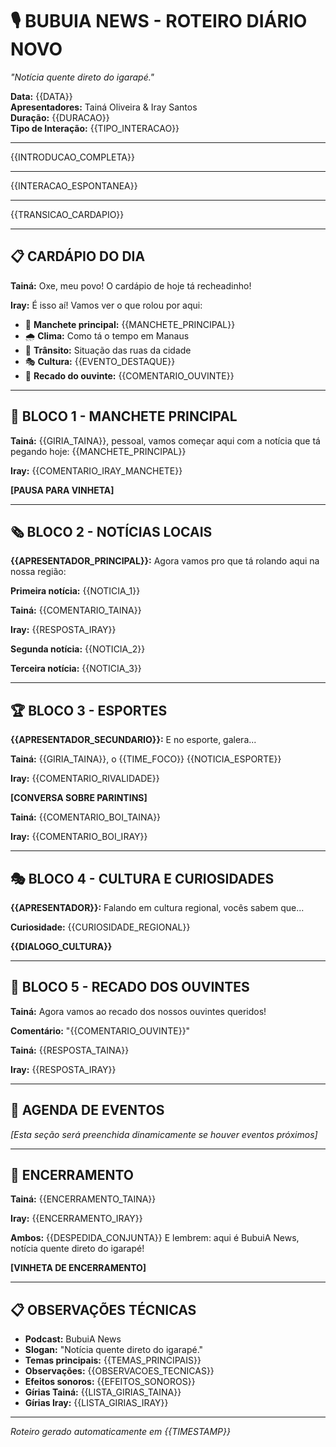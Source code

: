 # 🎙️ BUBUIA NEWS - ROTEIRO DIÁRIO NOVO

_"Notícia quente direto do igarapé."_

**Data:** {{DATA}}  
**Apresentadores:** Tainá Oliveira & Iray Santos  
**Duração:** {{DURACAO}}  
**Tipo de Interação:** {{TIPO_INTERACAO}}

---

{{INTRODUCAO_COMPLETA}}

---

{{INTERACAO_ESPONTANEA}}

---

{{TRANSICAO_CARDAPIO}}

---

## 📋 CARDÁPIO DO DIA

**Tainá:** Oxe, meu povo! O cardápio de hoje tá recheadinho!

**Iray:** É isso aí! Vamos ver o que rolou por aqui:

- 🔴 **Manchete principal:** {{MANCHETE_PRINCIPAL}}
- 🌧️ **Clima:** Como tá o tempo em Manaus
- 🚌 **Trânsito:** Situação das ruas da cidade
- 🎭 **Cultura:** {{EVENTO_DESTAQUE}}
- 💬 **Recado do ouvinte:** {{COMENTARIO_OUVINTE}}

---

## 📰 BLOCO 1 - MANCHETE PRINCIPAL

**Tainá:** {{GIRIA_TAINA}}, pessoal, vamos começar aqui com a notícia que tá pegando hoje: {{MANCHETE_PRINCIPAL}}

**Iray:** {{COMENTARIO_IRAY_MANCHETE}}

**[PAUSA PARA VINHETA]**

---

## 🗞️ BLOCO 2 - NOTÍCIAS LOCAIS

**{{APRESENTADOR_PRINCIPAL}}:** Agora vamos pro que tá rolando aqui na nossa região:

**Primeira notícia:** {{NOTICIA_1}}

**Tainá:** {{COMENTARIO_TAINA}}

**Iray:** {{RESPOSTA_IRAY}}

**Segunda notícia:** {{NOTICIA_2}}

**Terceira notícia:** {{NOTICIA_3}}

---

## 🏆 BLOCO 3 - ESPORTES

**{{APRESENTADOR_SECUNDARIO}}:** E no esporte, galera...

**Tainá:** {{GIRIA_TAINA}}, o {{TIME_FOCO}} {{NOTICIA_ESPORTE}}

**Iray:** {{COMENTARIO_RIVALIDADE}}

**[CONVERSA SOBRE PARINTINS]**

**Tainá:** {{COMENTARIO_BOI_TAINA}}

**Iray:** {{COMENTARIO_BOI_IRAY}}

---

## 🎭 BLOCO 4 - CULTURA E CURIOSIDADES

**{{APRESENTADOR}}:** Falando em cultura regional, vocês sabem que...

**Curiosidade:** {{CURIOSIDADE_REGIONAL}}

**{{DIALOGO_CULTURA}}**

---

## 💬 BLOCO 5 - RECADO DOS OUVINTES

**Tainá:** Agora vamos ao recado dos nossos ouvintes queridos!

**Comentário:** "{{COMENTARIO_OUVINTE}}"

**Tainá:** {{RESPOSTA_TAINA}}

**Iray:** {{RESPOSTA_IRAY}}

---

## 📅 AGENDA DE EVENTOS

_[Esta seção será preenchida dinamicamente se houver eventos próximos]_

---

## 🎵 ENCERRAMENTO

**Tainá:** {{ENCERRAMENTO_TAINA}}

**Iray:** {{ENCERRAMENTO_IRAY}}

**Ambos:** {{DESPEDIDA_CONJUNTA}} E lembrem: aqui é BubuiA News, notícia quente direto do igarapé!

**[VINHETA DE ENCERRAMENTO]**

---

## 📋 OBSERVAÇÕES TÉCNICAS

- **Podcast:** BubuiA News
- **Slogan:** "Notícia quente direto do igarapé."
- **Temas principais:** {{TEMAS_PRINCIPAIS}}
- **Observações:** {{OBSERVACOES_TECNICAS}}
- **Efeitos sonoros:** {{EFEITOS_SONOROS}}
- **Gírias Tainá:** {{LISTA_GIRIAS_TAINA}}
- **Gírias Iray:** {{LISTA_GIRIAS_IRAY}}

---

_Roteiro gerado automaticamente em {{TIMESTAMP}}_
